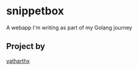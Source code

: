 # snippetbox
A webapp I'm writing as part of my Golang journey

## Project by
[yatharthx](https://twitter.com/yatharthx_)
